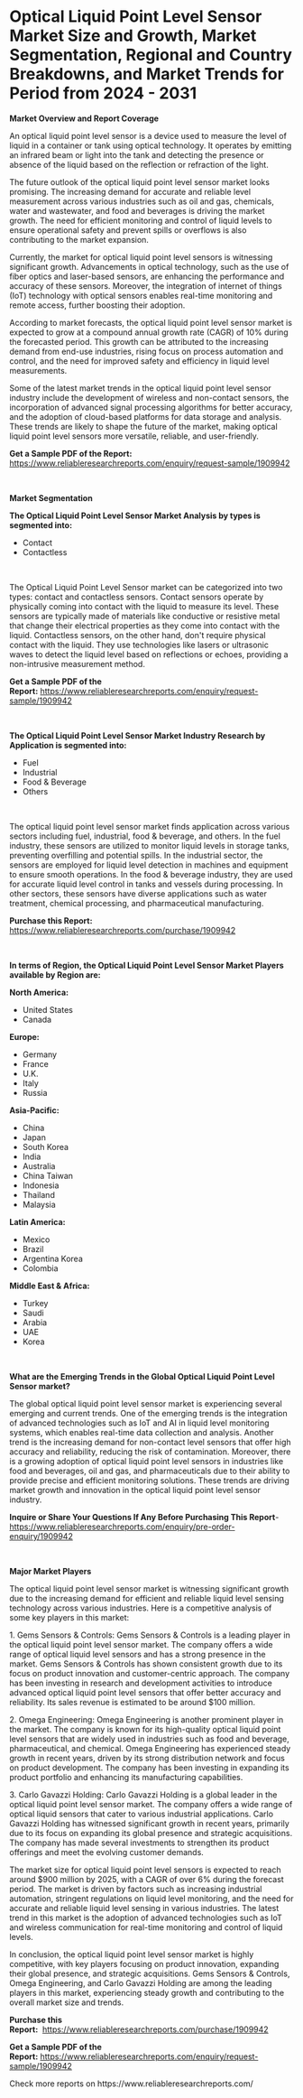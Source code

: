 <p><h1>Optical Liquid Point Level Sensor Market Size and Growth, Market Segmentation, Regional and Country Breakdowns, and Market Trends for Period from 2024 -  2031</h1></p><p><strong>Market Overview and Report Coverage</strong></p>
<p><p>An optical liquid point level sensor is a device used to measure the level of liquid in a container or tank using optical technology. It operates by emitting an infrared beam or light into the tank and detecting the presence or absence of the liquid based on the reflection or refraction of the light.</p><p>The future outlook of the optical liquid point level sensor market looks promising. The increasing demand for accurate and reliable level measurement across various industries such as oil and gas, chemicals, water and wastewater, and food and beverages is driving the market growth. The need for efficient monitoring and control of liquid levels to ensure operational safety and prevent spills or overflows is also contributing to the market expansion.</p><p>Currently, the market for optical liquid point level sensors is witnessing significant growth. Advancements in optical technology, such as the use of fiber optics and laser-based sensors, are enhancing the performance and accuracy of these sensors. Moreover, the integration of internet of things (IoT) technology with optical sensors enables real-time monitoring and remote access, further boosting their adoption.</p><p>According to market forecasts, the optical liquid point level sensor market is expected to grow at a compound annual growth rate (CAGR) of 10% during the forecasted period. This growth can be attributed to the increasing demand from end-use industries, rising focus on process automation and control, and the need for improved safety and efficiency in liquid level measurements.</p><p>Some of the latest market trends in the optical liquid point level sensor industry include the development of wireless and non-contact sensors, the incorporation of advanced signal processing algorithms for better accuracy, and the adoption of cloud-based platforms for data storage and analysis. These trends are likely to shape the future of the market, making optical liquid point level sensors more versatile, reliable, and user-friendly.</p></p>
<p><strong>Get a Sample PDF of the Report:</strong> <a href="https://www.reliableresearchreports.com/enquiry/request-sample/1909942">https://www.reliableresearchreports.com/enquiry/request-sample/1909942</a></p>
<p>&nbsp;</p>
<p><strong>Market Segmentation</strong></p>
<p><strong>The Optical Liquid Point Level Sensor Market Analysis by types is segmented into:</strong></p>
<p><ul><li>Contact</li><li>Contactless</li></ul></p>
<p>&nbsp;</p>
<p><p>The Optical Liquid Point Level Sensor market can be categorized into two types: contact and contactless sensors. Contact sensors operate by physically coming into contact with the liquid to measure its level. These sensors are typically made of materials like conductive or resistive metal that change their electrical properties as they come into contact with the liquid. Contactless sensors, on the other hand, don't require physical contact with the liquid. They use technologies like lasers or ultrasonic waves to detect the liquid level based on reflections or echoes, providing a non-intrusive measurement method.</p></p>
<p><strong>Get a Sample PDF of the Report:</strong>&nbsp;<a href="https://www.reliableresearchreports.com/enquiry/request-sample/1909942">https://www.reliableresearchreports.com/enquiry/request-sample/1909942</a></p>
<p>&nbsp;</p>
<p><strong>The Optical Liquid Point Level Sensor Market Industry Research by Application is segmented into:</strong></p>
<p><ul><li>Fuel</li><li>Industrial</li><li>Food & Beverage</li><li>Others</li></ul></p>
<p>&nbsp;</p>
<p><p>The optical liquid point level sensor market finds application across various sectors including fuel, industrial, food & beverage, and others. In the fuel industry, these sensors are utilized to monitor liquid levels in storage tanks, preventing overfilling and potential spills. In the industrial sector, the sensors are employed for liquid level detection in machines and equipment to ensure smooth operations. In the food & beverage industry, they are used for accurate liquid level control in tanks and vessels during processing. In other sectors, these sensors have diverse applications such as water treatment, chemical processing, and pharmaceutical manufacturing.</p></p>
<p><strong>Purchase this Report:</strong>&nbsp; <a href="https://www.reliableresearchreports.com/purchase/1909942">https://www.reliableresearchreports.com/purchase/1909942</a></p>
<p>&nbsp;</p>
<p><strong>In terms of Region, the Optical Liquid Point Level Sensor Market Players available by Region are:</strong></p>
<p>
    <p> <strong> North America: </strong>
        <ul>
            <li>United States</li>
            <li>Canada</li>
        </ul>
        </p> 
    <p> <strong> Europe: </strong>
        <ul>
            <li>Germany</li>
            <li>France</li>
            <li>U.K.</li>
            <li>Italy</li>
            <li>Russia</li>
        </ul>
        </p> 
    <p> <strong> Asia-Pacific: </strong>
        <ul>
            <li>China</li>
            <li>Japan</li>
            <li>South Korea</li>
            <li>India</li>
            <li>Australia</li>
            <li>China Taiwan</li>
            <li>Indonesia</li>
            <li>Thailand</li>
            <li>Malaysia</li>
        </ul>
        </p> 
    <p> <strong> Latin America: </strong>
        <ul>
            <li>Mexico</li>
            <li>Brazil</li>
            <li>Argentina Korea</li>
            <li>Colombia</li>
        </ul>
        </p> 
    <p> <strong> Middle East & Africa: </strong>
        <ul>
            <li>Turkey</li>
            <li>Saudi</li>
            <li>Arabia</li>
            <li>UAE</li>
            <li>Korea</li>
        </ul>
    </p>
    </p>
<p>&nbsp;</p>
<p><strong>What are the Emerging Trends in the Global Optical Liquid Point Level Sensor market?</strong></p>
<p><p>The global optical liquid point level sensor market is experiencing several emerging and current trends. One of the emerging trends is the integration of advanced technologies such as IoT and AI in liquid level monitoring systems, which enables real-time data collection and analysis. Another trend is the increasing demand for non-contact level sensors that offer high accuracy and reliability, reducing the risk of contamination. Moreover, there is a growing adoption of optical liquid point level sensors in industries like food and beverages, oil and gas, and pharmaceuticals due to their ability to provide precise and efficient monitoring solutions. These trends are driving market growth and innovation in the optical liquid point level sensor industry.</p></p>
<p><strong>Inquire or Share Your Questions If Any Before Purchasing This Report</strong>- <a href="https://www.reliableresearchreports.com/enquiry/pre-order-enquiry/1909942">https://www.reliableresearchreports.com/enquiry/pre-order-enquiry/1909942</a></p>
<p>&nbsp;</p>
<p><strong>Major Market Players</strong></p>
<p><p>The optical liquid point level sensor market is witnessing significant growth due to the increasing demand for efficient and reliable liquid level sensing technology across various industries. Here is a competitive analysis of some key players in this market:</p><p>1. Gems Sensors & Controls: Gems Sensors & Controls is a leading player in the optical liquid point level sensor market. The company offers a wide range of optical liquid level sensors and has a strong presence in the market. Gems Sensors & Controls has shown consistent growth due to its focus on product innovation and customer-centric approach. The company has been investing in research and development activities to introduce advanced optical liquid point level sensors that offer better accuracy and reliability. Its sales revenue is estimated to be around $100 million.</p><p>2. Omega Engineering: Omega Engineering is another prominent player in the market. The company is known for its high-quality optical liquid point level sensors that are widely used in industries such as food and beverage, pharmaceutical, and chemical. Omega Engineering has experienced steady growth in recent years, driven by its strong distribution network and focus on product development. The company has been investing in expanding its product portfolio and enhancing its manufacturing capabilities.</p><p>3. Carlo Gavazzi Holding: Carlo Gavazzi Holding is a global leader in the optical liquid point level sensor market. The company offers a wide range of optical liquid sensors that cater to various industrial applications. Carlo Gavazzi Holding has witnessed significant growth in recent years, primarily due to its focus on expanding its global presence and strategic acquisitions. The company has made several investments to strengthen its product offerings and meet the evolving customer demands.</p><p>The market size for optical liquid point level sensors is expected to reach around $900 million by 2025, with a CAGR of over 6% during the forecast period. The market is driven by factors such as increasing industrial automation, stringent regulations on liquid level monitoring, and the need for accurate and reliable liquid level sensing in various industries. The latest trend in this market is the adoption of advanced technologies such as IoT and wireless communication for real-time monitoring and control of liquid levels.</p><p>In conclusion, the optical liquid point level sensor market is highly competitive, with key players focusing on product innovation, expanding their global presence, and strategic acquisitions. Gems Sensors & Controls, Omega Engineering, and Carlo Gavazzi Holding are among the leading players in this market, experiencing steady growth and contributing to the overall market size and trends.</p></p>
<p><strong>Purchase this Report:</strong>&nbsp;&nbsp;<a href="https://www.reliableresearchreports.com/purchase/1909942">https://www.reliableresearchreports.com/purchase/1909942</a></p>
<p></p>
<p><strong>Get a Sample PDF of the Report:</strong>&nbsp;<a href="https://www.reliableresearchreports.com/enquiry/request-sample/1909942">https://www.reliableresearchreports.com/enquiry/request-sample/1909942</a></p>
<p>Check more reports on https://www.reliableresearchreports.com/</p>